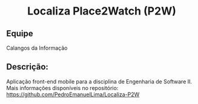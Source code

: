 <h1 align="center">
Localiza Place2Watch (P2W)
</h1>

## Equipe

Calangos da Informação

## Descrição:

Aplicação front-end mobile para a disciplina de Engenharia de Software II. Mais informações disponíveis no repositório: https://github.com/PedroEmanuelLima/Localiza-P2W 
